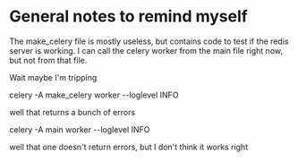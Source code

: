# General notes to remind myself

The make_celery file is mostly useless, but contains code to test if the redis server is working. I can call the celery worker from the main file right now, but not from that file.

Wait maybe I'm tripping

celery -A make_celery worker --loglevel INFO

well that returns a bunch of errors

celery -A main worker --loglevel INFO

well that one doesn't return errors, but I don't think it works right
